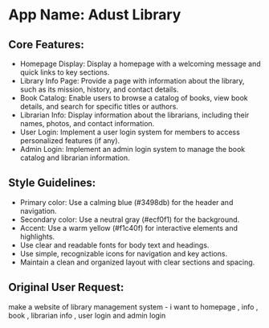 # **App Name**: Adust Library

## Core Features:

- Homepage Display: Display a homepage with a welcoming message and quick links to key sections.
- Library Info Page: Provide a page with information about the library, such as its mission, history, and contact details.
- Book Catalog: Enable users to browse a catalog of books, view book details, and search for specific titles or authors.
- Librarian Info: Display information about the librarians, including their names, photos, and contact information.
- User Login: Implement a user login system for members to access personalized features (if any).
- Admin Login: Implement an admin login system to manage the book catalog and librarian information.

## Style Guidelines:

- Primary color: Use a calming blue (#3498db) for the header and navigation.
- Secondary color: Use a neutral gray (#ecf0f1) for the background.
- Accent: Use a warm yellow (#f1c40f) for interactive elements and highlights.
- Use clear and readable fonts for body text and headings.
- Use simple, recognizable icons for navigation and key actions.
- Maintain a clean and organized layout with clear sections and spacing.

## Original User Request:
make a website of library management system - i want to homepage , info , book , librarian info , user login and admin login
  